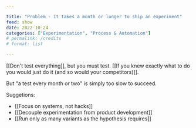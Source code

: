 ```yaml
---

title: "Problem - It takes a month or longer to ship an experiment"
feed: show
date: 2022-10-24
categories: ["Experimentation", "Process & Automation"]
# permalink: /credits
# format: list

---
```


[[Don't test everything]], but you must test. [[If you knew exactly what to do you would just do it (and so would your competitors)]].

But "a test every month or two" is simply too slow to succeed.

Suggetions:

- [[Focus on systems, not hacks]]
- [[Decouple experimentation from product development]]
- [[Run only as many variants as the hypothesis requires]]